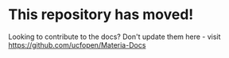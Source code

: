 # This repository has moved!

Looking to contribute to the docs? Don't update them here - visit https://github.com/ucfopen/Materia-Docs
